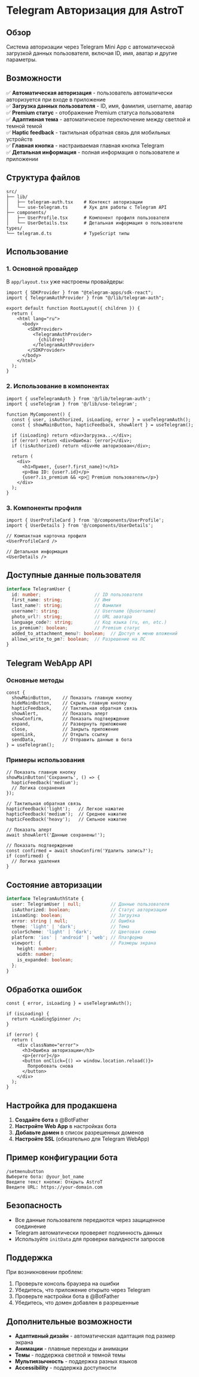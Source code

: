 # Telegram Авторизация для AstroT

## Обзор

Система авторизации через Telegram Mini App с автоматической загрузкой данных пользователя, включая ID, имя, аватар и другие параметры.

## Возможности

✅ **Автоматическая авторизация** - пользователь автоматически авторизуется при входе в приложение  
✅ **Загрузка данных пользователя** - ID, имя, фамилия, username, аватар  
✅ **Premium статус** - отображение Premium статуса пользователя  
✅ **Адаптивная тема** - автоматическое переключение между светлой и темной темой  
✅ **Haptic feedback** - тактильная обратная связь для мобильных устройств  
✅ **Главная кнопка** - настраиваемая главная кнопка Telegram  
✅ **Детальная информация** - полная информация о пользователе и приложении  

## Структура файлов

```
src/
├── lib/
│   ├── telegram-auth.tsx    # Контекст авторизации
│   └── use-telegram.ts      # Хук для работы с Telegram API
├── components/
│   ├── UserProfile.tsx      # Компонент профиля пользователя
│   └── UserDetails.tsx      # Детальная информация о пользователе
types/
└── telegram.d.ts            # TypeScript типы
```

## Использование

### 1. Основной провайдер

В `app/layout.tsx` уже настроены провайдеры:

```tsx
import { SDKProvider } from "@telegram-apps/sdk-react";
import { TelegramAuthProvider } from "@/lib/telegram-auth";

export default function RootLayout({ children }) {
  return (
    <html lang="ru">
      <body>
        <SDKProvider>
          <TelegramAuthProvider>
            {children}
          </TelegramAuthProvider>
        </SDKProvider>
      </body>
    </html>
  );
}
```

### 2. Использование в компонентах

```tsx
import { useTelegramAuth } from '@/lib/telegram-auth';
import { useTelegram } from '@/lib/use-telegram';

function MyComponent() {
  const { user, isAuthorized, isLoading, error } = useTelegramAuth();
  const { showMainButton, hapticFeedback, showAlert } = useTelegram();

  if (isLoading) return <div>Загрузка...</div>;
  if (error) return <div>Ошибка: {error}</div>;
  if (!isAuthorized) return <div>Не авторизован</div>;

  return (
    <div>
      <h1>Привет, {user?.first_name}!</h1>
      <p>Ваш ID: {user?.id}</p>
      {user?.is_premium && <p>🌟 Premium пользователь</p>}
    </div>
  );
}
```

### 3. Компоненты профиля

```tsx
import { UserProfileCard } from '@/components/UserProfile';
import { UserDetails } from '@/components/UserDetails';

// Компактная карточка профиля
<UserProfileCard />

// Детальная информация
<UserDetails />
```

## Доступные данные пользователя

```typescript
interface TelegramUser {
  id: number;                    // ID пользователя
  first_name: string;            // Имя
  last_name?: string;            // Фамилия
  username?: string;             // Username (@username)
  photo_url?: string;            // URL аватара
  language_code?: string;        // Код языка (ru, en, etc.)
  is_premium?: boolean;          // Premium статус
  added_to_attachment_menu?: boolean;  // Доступ к меню вложений
  allows_write_to_pm?: boolean;  // Разрешение на ЛС
}
```

## Telegram WebApp API

### Основные методы

```tsx
const { 
  showMainButton,    // Показать главную кнопку
  hideMainButton,    // Скрыть главную кнопку
  hapticFeedback,    // Тактильная обратная связь
  showAlert,         // Показать алерт
  showConfirm,       // Показать подтверждение
  expand,            // Развернуть приложение
  close,             // Закрыть приложение
  openLink,          // Открыть ссылку
  sendData,          // Отправить данные в бота
} = useTelegram();
```

### Примеры использования

```tsx
// Показать главную кнопку
showMainButton('Сохранить', () => {
  hapticFeedback('medium');
  // Логика сохранения
});

// Тактильная обратная связь
hapticFeedback('light');   // Легкое нажатие
hapticFeedback('medium');  // Среднее нажатие
hapticFeedback('heavy');   // Сильное нажатие

// Показать алерт
await showAlert('Данные сохранены!');

// Показать подтверждение
const confirmed = await showConfirm('Удалить запись?');
if (confirmed) {
  // Логика удаления
}
```

## Состояние авторизации

```typescript
interface TelegramAuthState {
  user: TelegramUser | null;           // Данные пользователя
  isAuthorized: boolean;               // Статус авторизации
  isLoading: boolean;                  // Загрузка
  error: string | null;                // Ошибка
  theme: 'light' | 'dark';             // Тема
  colorScheme: 'light' | 'dark';       // Цветовая схема
  platform: 'ios' | 'android' | 'web'; // Платформа
  viewport: {                          // Размеры экрана
    height: number;
    width: number;
    is_expanded: boolean;
  };
}
```

## Обработка ошибок

```tsx
const { error, isLoading } = useTelegramAuth();

if (isLoading) {
  return <LoadingSpinner />;
}

if (error) {
  return (
    <div className="error">
      <h3>Ошибка авторизации</h3>
      <p>{error}</p>
      <button onClick={() => window.location.reload()}>
        Попробовать снова
      </button>
    </div>
  );
}
```

## Настройка для продакшена

1. **Создайте бота** в @BotFather
2. **Настройте Web App** в настройках бота
3. **Добавьте домен** в список разрешенных доменов
4. **Настройте SSL** (обязательно для Telegram WebApp)

## Пример конфигурации бота

```
/setmenubutton
Выберите бота: @your_bot_name
Введите текст кнопки: Открыть AstroT
Введите URL: https://your-domain.com
```

## Безопасность

- Все данные пользователя передаются через защищенное соединение
- Telegram автоматически проверяет подлинность данных
- Используйте `initData` для проверки валидности запросов

## Поддержка

При возникновении проблем:

1. Проверьте консоль браузера на ошибки
2. Убедитесь, что приложение открыто через Telegram
3. Проверьте настройки бота в @BotFather
4. Убедитесь, что домен добавлен в разрешенные

## Дополнительные возможности

- **Адаптивный дизайн** - автоматическая адаптация под размер экрана
- **Анимации** - плавные переходы и анимации
- **Темы** - поддержка светлой и темной темы
- **Мультиязычность** - поддержка разных языков
- **Accessibility** - поддержка доступности